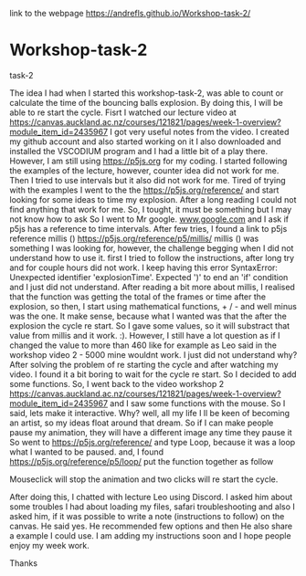 link to the webpage https://andrefls.github.io/Workshop-task-2/

# Workshop-task-2
task-2

The idea I had when I started this workshop-task-2, was able to count or calculate the time of the bouncing balls explosion. By doing this, I will be able to re start the cycle.
Fisrt I watched our lecture video at https://canvas.auckland.ac.nz/courses/121821/pages/week-1-overview?module_item_id=2435967
I got very useful notes from the video. 
I created my github account and also started working on it
I also downloaded and installed the VSCODIUM program and I had a little bit of a play there. However, I am still using https://p5js.org for my coding.
I started following the examples of the lecture, however, counter idea did not work for me. 
Then I tried to use intervals but it also did not work for me.
Tired of trying with the examples I went to the the https://p5js.org/reference/ and start looking for some ideas to time my explosion.
After a long reading I could not find anything that work for me. So, I tought, it must be something but I may not know how to ask
So I went to Mr google. www.google.com and I ask if p5js has a reference to time intervals.
After few tries, I found a link to p5js reference millis ()
https://p5js.org/reference/p5/millis/
millis () was something I was looking for, however, the challenge begging when I did not understand how to use it. 
first I tried to follow the instructions, after long try and for couple hours did not work. 
I keep having this error 
SyntaxError: Unexpected identifier 'explosionTime'. Expected ')' to end an 'if' condition and I just did not understand. 
After reading a bit more about millis, I realised that the function was getting the total of the frames or time after the explosion, so then, I start using mathematical functions, + / - and well minus was the one. It make sense, because what I wanted was that the after the explosion the cycle re start. 
So I gave some values, so it will substract that value from millis and it work. :). However, I still have a lot question as if I changed the value to more than 460 like for example as Leo said in the workshop video 2 - 5000 mine wouldnt work. I just did not understand why?
After solving the problem of re starting the cycle and after watching my video. I found it a bit boring to wait for the cycle re start.
So I decided to add some functions. So, I went back to the video workshop 2 https://canvas.auckland.ac.nz/courses/121821/pages/week-1-overview?module_item_id=2435967 and I saw some functions with the mouse.
So I said, lets make it interactive. Why? well, all my life I ll be keen of becoming an artist, so my ideas float around that dream.
So if I can make people pause my animation, they will have a different image any time they pause it
So went to https://p5js.org/reference/ and type Loop, because it was a loop what I wanted to be paused.
and, I found https://p5js.org/reference/p5/loop/
put the function together as follow

Mouseclick will stop the animation
and two clicks will re start the cycle.

After doing this, I chatted with lecture Leo using Discord.
I asked him about some troubles I had about loading my files, safari troubleshooting and also I asked him, if it was possible to write a note (instructions to follow) on the canvas.
He said yes. He recommended few options and then He also share a example I could use.
I am adding my instructions soon and I hope people enjoy my week work. 

Thanks


